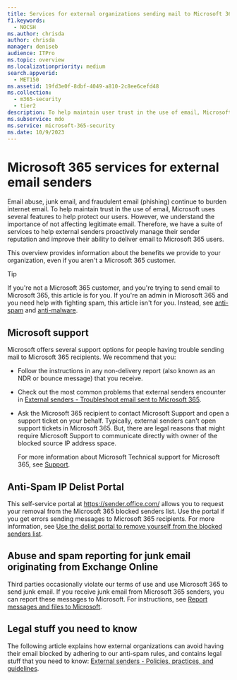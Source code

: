 ```yaml
---
title: Services for external organizations sending mail to Microsoft 365
f1.keywords:
  - NOCSH
ms.author: chrisda
author: chrisda
manager: deniseb
audience: ITPro
ms.topic: overview
ms.localizationpriority: medium
search.appverid:
  - MET150
ms.assetid: 19fd3e0f-8dbf-4049-a810-2c8ee6cefd48
ms.collection:
  - m365-security
  - tier2
description: To help maintain user trust in the use of email, Microsoft has put in place various policies and technologies to help protect our users.
ms.subservice: mdo
ms.service: microsoft-365-security
ms.date: 10/9/2023
---
```


# Microsoft 365 services for external email senders

Email abuse, junk email, and fraudulent email (phishing) continue to burden internet email. To help maintain trust in the use of email, Microsoft uses several features to help protect our users. However, we understand the importance of not affecting legitimate email. Therefore, we have a suite of services to help external senders proactively manage their sender reputation and improve their ability to deliver email to Microsoft 365 users.

This overview provides information about the benefits we provide to your organization, even if you aren't a Microsoft 365 customer.

> [!TIP]
> If you're not a Microsoft 365 customer, and you're trying to send email to Microsoft 365, this article is for you. If you're an admin in Microsoft 365 and you need help with fighting spam, this article isn't for you. Instead, see [anti-spam](anti-spam-protection-about.md) and [anti-malware](anti-malware-protection-about.md).

## Microsoft support

Microsoft offers several support options for people having trouble sending mail to Microsoft 365 recipients. We recommend that you:

- Follow the instructions in any non-delivery report (also known as an NDR or bounce message) that you receive.
- Check out the most common problems that external senders encounter in [External senders - Troubleshoot email sent to Microsoft 365](external-senders-mail-flow-troubleshooting.md).
- Ask the Microsoft 365 recipient to contact Microsoft Support and open a support ticket on your behalf. Typically, external senders can't open support tickets in Microsoft 365. But, there are legal reasons that might require Microsoft Support to communicate directly with owner of the blocked source IP address space.

  For more information about Microsoft Technical support for Microsoft 365, see [Support](/office365/servicedescriptions/office-365-platform-service-description/support).

## Anti-Spam IP Delist Portal

This self-service portal at <https://sender.office.com/> allows you to request your removal from the Microsoft 365 blocked senders list. Use the portal if you get errors sending messages to Microsoft 365 recipients. For more information, see [Use the delist portal to remove yourself from the blocked senders list](external-senders-use-the-delist-portal-to-unblock-yourself.md).

## Abuse and spam reporting for junk email originating from Exchange Online

Third parties occasionally violate our terms of use and use Microsoft 365 to send junk email. If you receive junk email from Microsoft 365 senders, you can report these messages to Microsoft. For instructions, see [Report messages and files to Microsoft](submissions-report-messages-files-to-microsoft.md).

## Legal stuff you need to know

The following article explains how external organizations can avoid having their email blocked by adhering to our anti-spam rules, and contains legal stuff that you need to know: [External senders - Policies, practices, and guidelines](external-senders-policies-practices-guidelines.md).